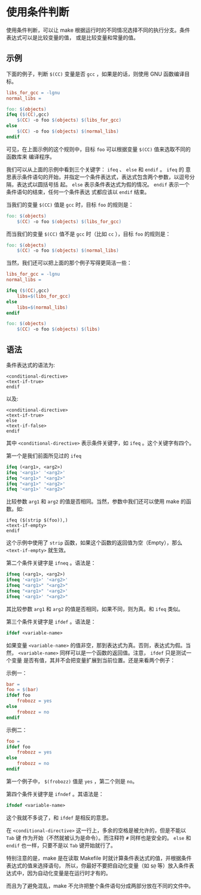 # 使用条件判断

使用条件判断，可以让 make 根据运行时的不同情况选择不同的执行分支。条件表达式可以是比较变量的值，
或是比较变量和常量的值。

## 示例

下面的例子，判断 `$(CC)` 变量是否 `gcc`
，如果是的话，则使用 GNU 函数编译目标。

```makefile
libs_for_gcc = -lgnu
normal_libs =

foo: $(objects)
ifeq ($(CC),gcc)
    $(CC) -o foo $(objects) $(libs_for_gcc)
else
    $(CC) -o foo $(objects) $(normal_libs)
endif
```

可见，在上面示例的这个规则中，目标 `foo` 可以根据变量 `$(CC)`
值来选取不同的函数库来 编译程序。

我们可以从上面的示例中看到三个关键字： `ifeq` 、 `else` 和 `endif` 。
`ifeq` 的
意思表示条件语句的开始，并指定一个条件表达式，表达式包含两个参数，以逗号分隔，表达式以圆括号括
起。 `else` 表示条件表达式为假的情况。 `endif`
表示一个条件语句的结束，任何一个条件表达 式都应该以 `endif` 结束。

当我们的变量 `$(CC)` 值是 `gcc` 时，目标 `foo` 的规则是：

```makefile
foo: $(objects)
    $(CC) -o foo $(objects) $(libs_for_gcc)
```

而当我们的变量 `$(CC)` 值不是 `gcc` 时（比如 `cc` ），目标 `foo`
的规则是：

```makefile
foo: $(objects)
    $(CC) -o foo $(objects) $(normal_libs)
```

当然，我们还可以把上面的那个例子写得更简洁一些：

```makefile
libs_for_gcc = -lgnu
normal_libs =

ifeq ($(CC),gcc)
    libs=$(libs_for_gcc)
else
    libs=$(normal_libs)
endif

foo: $(objects)
    $(CC) -o foo $(objects) $(libs)
```

## 语法

条件表达式的语法为:

    <conditional-directive>
    <text-if-true>
    endif

以及:

    <conditional-directive>
    <text-if-true>
    else
    <text-if-false>
    endif

其中 `<conditional-directive>` 表示条件关键字，如 `ifeq`
。这个关键字有四个。

第一个是我们前面所见过的 `ifeq`

```makefile
ifeq (<arg1>, <arg2>)
ifeq '<arg1>' '<arg2>'
ifeq "<arg1>" "<arg2>"
ifeq "<arg1>" '<arg2>'
ifeq '<arg1>' "<arg2>"
```

比较参数 `arg1` 和 `arg2`
的值是否相同。当然，参数中我们还可以使用 make 的函数。如:

    ifeq ($(strip $(foo)),)
    <text-if-empty>
    endif

这个示例中使用了 `strip` 函数，如果这个函数的返回值为空（Empty），那么
`<text-if-empty>` 就生效。

第二个条件关键字是 `ifneq` 。语法是：

```makefile
ifneq (<arg1>, <arg2>)
ifneq '<arg1>' '<arg2>'
ifneq "<arg1>" "<arg2>"
ifneq "<arg1>" '<arg2>'
ifneq '<arg1>' "<arg2>"
```

其比较参数 `arg1` 和 `arg2` 的值是否相同，如果不同，则为真。和 `ifeq`
类似。

第三个条件关键字是 `ifdef` 。语法是：

```makefile
ifdef <variable-name>
```

如果变量 `<variable-name>`
的值非空，那到表达式为真。否则，表达式为假。当然， `<variable-name>`
同样可以是一个函数的返回值。注意， `ifdef` 只是测试一个变量
是否有值，其并不会把变量扩展到当前位置。还是来看两个例子：

示例一：

```makefile
bar =
foo = $(bar)
ifdef foo
    frobozz = yes
else
    frobozz = no
endif
```

示例二：

```makefile
foo =
ifdef foo
    frobozz = yes
else
    frobozz = no
endif
```

第一个例子中， `$(frobozz)` 值是 `yes` ，第二个则是 `no`。

第四个条件关键字是 `ifndef` 。其语法是：

```makefile
ifndef <variable-name>
```

这个我就不多说了，和 `ifdef` 是相反的意思。

在 `<conditional-directive>` 这一行上，多余的空格是被允许的，但是不能以
`Tab` 键 作为开始（不然就被认为是命令）。而注释符 `#` 同样也是安全的。
`else` 和 `endif` 也一样，只要不是以 `Tab` 键开始就行了。

特别注意的是，make 是在读取 Makefile 时就计算条件表达式的值，并根据条件表达式的值来选择语句，
所以，你最好不要把自动化变量（如 `$@`
等）放入条件表达式中，因为自动化变量是在运行时才有的。

而且为了避免混乱，make 不允许把整个条件语句分成两部分放在不同的文件中。
